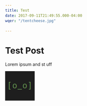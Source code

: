 ```yaml
---
title: Test
date: 2017-09-11T21:49:55.000-04:00
wqer: "/tentcheese.jpg"

---
```

# Test Post

Lorem ipsum and st uff 

![](uploads/2017/09/12/opsbot.png) 